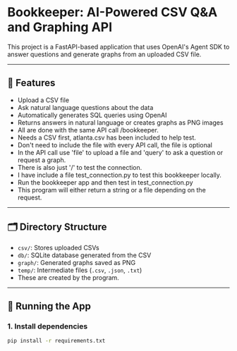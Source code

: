# Bookkeeper: AI-Powered CSV Q&A and Graphing API

This project is a FastAPI-based application that uses OpenAI's Agent SDK to answer questions and generate graphs from an uploaded CSV file.

---

## 🔧 Features

- Upload a CSV file
- Ask natural language questions about the data
- Automatically generates SQL queries using OpenAI
- Returns answers in natural language or creates graphs as PNG images
- All are done with the same API call /bookkeeper.
- Needs a CSV first, atlanta.csv has been included to help test.
- Don't need to include the file with every API call, the file is optional
- In the API call use 'file' to upload a file and 'query' to ask a question or request a graph.
- There is also just '/' to test the connection.
- I have include a file test_connection.py to test this bookkeeper locally.
- Run the bookkeeper app and then test in test_connection.py
- This program will either return a string or a file depending on the request.

---

## 🗂️ Directory Structure

- `csv/`: Stores uploaded CSVs
- `db/`: SQLite database generated from the CSV
- `graph/`: Generated graphs saved as PNG
- `temp/`: Intermediate files (`.csv`, `.json`, `.txt`)
- These are created by the program.

---

## 🚀 Running the App

### 1. Install dependencies

```bash
pip install -r requirements.txt
